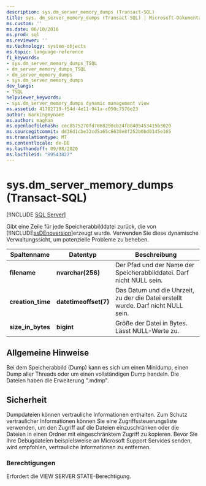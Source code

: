 ```yaml
---
description: sys.dm_server_memory_dumps (Transact-SQL)
title: sys. dm_server_memory_dumps (Transact-SQL) | Microsoft-Dokumentation
ms.custom: ''
ms.date: 06/10/2016
ms.prod: sql
ms.reviewer: ''
ms.technology: system-objects
ms.topic: language-reference
f1_keywords:
- sys.dm_server_memory_dumps_TSQL
- dm_server_memory_dumps_TSQL
- dm_server_memory_dumps
- sys.dm_server_memory_dumps
dev_langs:
- TSQL
helpviewer_keywords:
- sys.dm_server_memory_dumps dynamic management view
ms.assetid: 41782719-f54d-4e11-941a-c050c7576e23
author: markingmyname
ms.author: maghan
ms.openlocfilehash: cec8575270fd7068290cb24f88405453415b3020
ms.sourcegitcommit: dd36d1cbe32cd5a65c6638e8f252b0bd8145e165
ms.translationtype: MT
ms.contentlocale: de-DE
ms.lasthandoff: 09/08/2020
ms.locfileid: "89543827"
---
```

# <a name="sysdm_server_memory_dumps-transact-sql"></a>sys.dm_server_memory_dumps (Transact-SQL)
[!INCLUDE [SQL Server](../../includes/applies-to-version/sqlserver.md)]

  Gibt eine Zeile für jede Speicherabbilddatei zurück, die von [!INCLUDE[ssDEnoversion](../../includes/ssdenoversion-md.md)]erzeugt wurde. Verwenden Sie diese dynamische Verwaltungssicht, um potenzielle Probleme zu beheben.  
 
|Spaltenname|Datentyp|Beschreibung|  
|-----------------|---------------|-----------------|  
|**filename**|**nvarchar(256)**|Der Pfad und der Name der Speicherabbilddatei. Darf nicht NULL sein.|  
|**creation_time**|**datetimeoffset(7)**|Das Datum und die Uhrzeit, zu der die Datei erstellt wurde. Darf nicht NULL sein.|  
|**size_in_bytes**|**bigint**|Größe der Datei in Bytes. Lässt NULL-Werte zu.|  
  
## <a name="general-remarks"></a>Allgemeine Hinweise  
 Bei dem Speicherabbild (Dump) kann es sich um einen Minidump, einen Dump aller Threads oder um einen vollständigen Dump handeln. Die Dateien haben die Erweiterung ".mdmp".  
  
## <a name="security"></a>Sicherheit  
 Dumpdateien können vertrauliche Informationen enthalten. Zum Schutz vertraulicher Informationen können Sie eine Zugriffssteuerungsliste verwenden, um den Zugriff auf die Dateien einzuschränken oder die Dateien in einen Ordner mit eingeschränktem Zugriff zu kopieren. Bevor Sie Ihre Debugdateien beispielsweise an Microsoft Support Services senden, wird empfohlen, vertrauliche Informationen zu entfernen.  
  
### <a name="permissions"></a>Berechtigungen  
 Erfordert die VIEW SERVER STATE-Berechtigung.  
  
  
